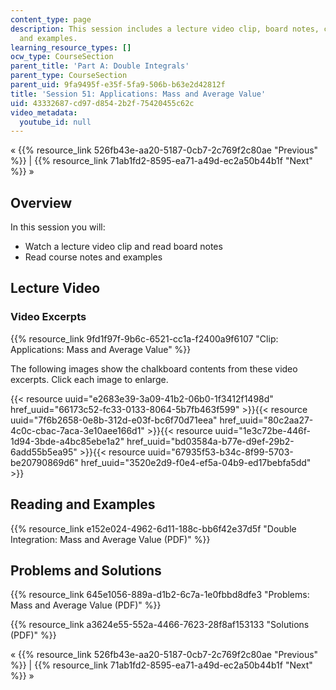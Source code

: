 ```yaml
---
content_type: page
description: This session includes a lecture video clip, board notes, course notes,
  and examples.
learning_resource_types: []
ocw_type: CourseSection
parent_title: 'Part A: Double Integrals'
parent_type: CourseSection
parent_uid: 9fa9495f-e35f-5fa9-506b-b63e2d42812f
title: 'Session 51: Applications: Mass and Average Value'
uid: 43332687-cd97-d854-2b2f-75420455c62c
video_metadata:
  youtube_id: null
---
```


« {{% resource_link 526fb43e-aa20-5187-0cb7-2c769f2c80ae "Previous" %}} | {{% resource_link 71ab1fd2-8595-ea71-a49d-ec2a50b44b1f "Next" %}} »

Overview
--------

In this session you will:

*   Watch a lecture video clip and read board notes
*   Read course notes and examples

Lecture Video
-------------

### Video Excerpts

{{% resource_link 9fd1f97f-9b6c-6521-cc1a-f2400a9f6107 "Clip: Applications: Mass and Average Value" %}}

The following images show the chalkboard contents from these video excerpts. Click each image to enlarge.

{{< resource uuid="e2683e39-3a09-41b2-06b0-1f3412f1498d" href_uuid="66173c52-fc33-0133-8064-5b7fb463f599" >}}{{< resource uuid="7f6b2658-0e8b-312d-e03f-bc6f70d71eea" href_uuid="80c2aa27-4c0c-cbac-7aca-3e10aee166d1" >}}{{< resource uuid="1e3c72be-446f-1d94-3bde-a4bc85ebe1a2" href_uuid="bd03584a-b77e-d9ef-29b2-6add55b5ea95" >}}{{< resource uuid="67935f53-b34c-8f99-5703-be20790869d6" href_uuid="3520e2d9-f0e4-ef5a-04b9-ed17bebfa5dd" >}}

Reading and Examples
--------------------

{{% resource_link e152e024-4962-6d11-188c-bb6f42e37d5f "Double Integration: Mass and Average Value (PDF)" %}}

Problems and Solutions
----------------------

{{% resource_link 645e1056-889a-d1b2-6c7a-1e0fbbd8dfe3 "Problems: Mass and Average Value (PDF)" %}}

{{% resource_link a3624e55-552a-4466-7623-28f8af153133 "Solutions (PDF)" %}}

« {{% resource_link 526fb43e-aa20-5187-0cb7-2c769f2c80ae "Previous" %}} | {{% resource_link 71ab1fd2-8595-ea71-a49d-ec2a50b44b1f "Next" %}} »